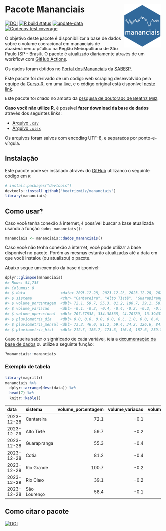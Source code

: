 
<!-- README.md is generated from README.Rmd. Please edit that file -->

# Pacote Mananciais <img src="man/figures/hexlogo.png" align="right" width = "120px"/>

<!-- badges: start -->

[![DOI](https://zenodo.org/badge/DOI/10.5281/zenodo.4733056.svg)](https://doi.org/10.5281/zenodo.4733056)
[![R build
status](https://github.com/beatrizmilz/mananciais/workflows/R-CMD-check/badge.svg)](https://github.com/beatrizmilz/mananciais/actions)
[![update-data](https://github.com/beatrizmilz/mananciais/actions/workflows/2-update_data.yaml/badge.svg)](https://github.com/beatrizmilz/mananciais/actions/workflows/2-update_data.yaml)
[![Codecov test
coverage](https://codecov.io/gh/beatrizmilz/mananciais/branch/master/graph/badge.svg)](https://codecov.io/gh/beatrizmilz/mananciais?branch=master)
<!-- badges: end -->

O objetivo deste pacote é disponibilizar a base de dados sobre o volume
operacional em mananciais de abastecimento público na Região
Metropolitana de São Paulo (SP - Brasil). O pacote é atualizado
diariamente através de um workflow com [GitHub
Actions](https://github.com/beatrizmilz/mananciais/actions).

Os dados foram obtidos no [Portal dos
Mananciais](http://mananciais.sabesp.com.br/Situacao) da
[SABESP](http://site.sabesp.com.br/site/Default.aspx).

Este pacote foi derivado de um código web scraping desenvolvido pela
equipe da [Curso-R](https://www.curso-r.com/), em uma
[live](https://youtu.be/jvZIxrMmOcQ), e o código original está
disponível [neste
link](https://github.com/curso-r/lives/blob/master/drafts/20200730_scraper_sabesp.R).

Este pacote foi criado no âmbito da [pesquisa de doutorado de Beatriz
Milz](https://beatrizmilz.github.io/tese/).

**Caso você não utilize R**, é possível **fazer download da base de
dados** através dos seguintes links:

- [Arquivo
  `.csv`](https://github.com/beatrizmilz/mananciais/raw/master/inst/extdata/mananciais.csv)
- [Arquivo
  `.xlsx`](https://github.com/beatrizmilz/mananciais/blob/master/inst/extdata/mananciais.xlsx?raw=true)

Os arquivos foram salvos com encoding UTF-8, e separados por
ponto-e-vírgula.

## Instalação

Este pacote pode ser instalado através do [GitHub](https://github.com/)
utilizando o seguinte código em `R`:

``` r
# install.packages("devtools")
devtools::install_github("beatrizmilz/mananciais")
library(mananciais)
```

## Como usar?

Caso você tenha conexão à internet, é possível buscar a base atualizada
usando a função `dados_mananciais()`:

``` r
mananciais <- mananciais::dados_mananciais() 
```

Caso você não tenha conexão à internet, você pode utilizar a base
disponível no pacote. Porém as mesmas estarão atualizadas até a data em
que você instalou (ou atualizou) o pacote.

Abaixo segue um exemplo da base disponível:

``` r
dplyr::glimpse(mananciais)
#> Rows: 54,735
#> Columns: 8
#> $ data                <date> 2023-12-28, 2023-12-28, 2023-12-28, 2023-12-28, 2…
#> $ sistema             <chr> "Cantareira", "Alto Tietê", "Guarapiranga", "Cotia…
#> $ volume_porcentagem  <dbl> 72.1, 59.7, 55.3, 81.2, 100.7, 39.1, 58.4, 72.2, 5…
#> $ volume_variacao     <dbl> -0.1, -0.2, -0.4, -0.4, -0.2, -0.2, -0.1, -0.1, -0…
#> $ volume_operacional  <dbl> 707.77838, 334.38335, 94.70789, 13.39437, 112.9470…
#> $ pluviometria_dia    <dbl> 0.0, 0.0, 0.0, 0.0, 0.0, 1.0, 0.0, 6.4, 0.0, 0.0, …
#> $ pluviometria_mensal <dbl> 73.2, 46.0, 81.2, 59.4, 34.2, 126.6, 84.6, 73.2, 4…
#> $ pluviometria_hist   <dbl> 212.7, 186.7, 173.3, 166.4, 187.6, 259.3, 214.3, 2…
```

Caso queira saber o significado de cada variável, leia a [documentação
da base de
dados](https://beatrizmilz.github.io/mananciais/reference/mananciais.html)
ou utilize a seguinte função:

``` r
?mananciais::mananciais
```

### Exemplo de tabela

``` r
library(magrittr)
mananciais %>% 
  dplyr::arrange(desc(data)) %>% 
  head(7) %>%
  knitr::kable()
```

| data       | sistema      | volume_porcentagem | volume_variacao | volume_operacional | pluviometria_dia | pluviometria_mensal | pluviometria_hist |
|:-----------|:-------------|-------------------:|----------------:|-------------------:|-----------------:|--------------------:|------------------:|
| 2023-12-28 | Cantareira   |               72.1 |            -0.1 |          707.77838 |                0 |                73.2 |             212.7 |
| 2023-12-28 | Alto Tietê   |               59.7 |            -0.2 |          334.38335 |                0 |                46.0 |             186.7 |
| 2023-12-28 | Guarapiranga |               55.3 |            -0.4 |           94.70789 |                0 |                81.2 |             173.3 |
| 2023-12-28 | Cotia        |               81.2 |            -0.4 |           13.39437 |                0 |                59.4 |             166.4 |
| 2023-12-28 | Rio Grande   |              100.7 |            -0.2 |          112.94709 |                0 |                34.2 |             187.6 |
| 2023-12-28 | Rio Claro    |               39.1 |            -0.2 |            5.34531 |                1 |               126.6 |             259.3 |
| 2023-12-28 | São Lourenço |               58.4 |            -0.1 |           51.89247 |                0 |                84.6 |             214.3 |

## Como citar o pacote

[![DOI](https://zenodo.org/badge/DOI/10.5281/zenodo.4733056.svg)](https://doi.org/10.5281/zenodo.4733056)
